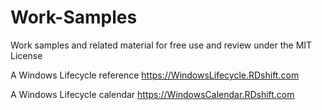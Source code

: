 # Work-Samples
Work samples and related material for free use and review under the MIT License

A Windows Lifecycle reference
  https://WindowsLifecycle.RDshift.com

A Windows Lifecycle calendar
  https://WindowsCalendar.RDshift.com
